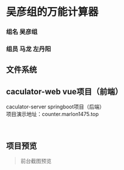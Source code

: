 # 吴彦组的万能计算器
### 组名 吴彦组
### 组员 马龙 左丹阳

## 文件系统
caculator-web vue项目（前端）<br />
--

caculator-server springboot项目（后端）<br />
项目演示地址：counter.marlon1475.top<br />

<br/>

## 项目预览

> 前台截图预览

<br/>
